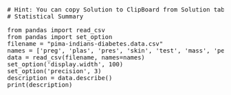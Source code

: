 <pre class="file" data-target="clipboard">
# Hint: You can copy Solution to ClipBoard from Solution tab in Step 4
# Statistical Summary

from pandas import read_csv
from pandas import set_option
filename = "pima-indians-diabetes.data.csv"
names = ['preg', 'plas', 'pres', 'skin', 'test', 'mass', 'pedi', 'age', 'class']
data = read_csv(filename, names=names)
set_option('display.width', 100)
set_option('precision', 3)
description = data.describe()
print(description)

</pre>
